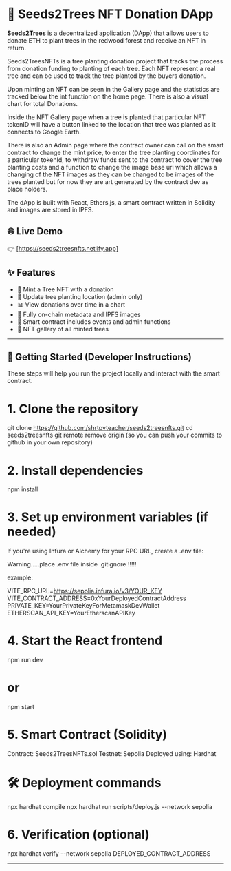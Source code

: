 

# 🌱 Seeds2Trees NFT Donation DApp

**Seeds2Trees** is a decentralized application (DApp) that allows users to donate ETH to plant trees in the redwood forest and receive an NFT in return.  

Seeds2TreesNFTs is a tree planting donation project that tracks the process from donation funding to planting of each tree.  Each NFT represent a real tree and can be used to track the tree planted by the buyers donation. 

Upon minting an NFT can be seen in the Gallery page and the statistics are tracked below the int function on the home page.  There is also a visual chart for total Donations.

Inside the NFT Gallery page when a tree is planted that particular NFT tokenID will have a button linked to the location that tree was planted as it connects to Google Earth.

There is also an Admin page where the contract owner can call on the smart contract to change the mint price, to enter the tree planting coordinates for a particular tokenId, to withdraw funds sent to the contract to cover the tree planting costs and a function to change the image base uri which allows a changing of the NFT images as they can be changed to be images of the trees planted but for now they are art generated by the contract dev as place holders.

The dApp is built with React, Ethers.js, a smart contract written in Solidity and images are stored in IPFS.

## 🌐 Live Demo

👉 [https://seeds2treesnfts.netlify.app]

## ✨ Features

- 🌲 Mint a Tree NFT with a donation
- 📍 Update tree planting location (admin only)
- 📊 View donations over time in a chart
- 📁 Fully on-chain metadata and IPFS images
- 🧠 Smart contract includes events and admin functions
- 📸 NFT gallery of all minted trees

---

## 🚀 Getting Started (Developer Instructions)

These steps will help you run the project locally and interact with the smart contract.

# 1. Clone the repository


git clone https://github.com/shrtpvteacher/seeds2treesnfts.git 
cd seeds2treesnfts
git remote remove origin (so you can push your commits to github in your own repository)

# 2. Install dependencies

npm install

# 3. Set up environment variables (if needed)

If you're using Infura or Alchemy for your RPC URL, create a .env file:

Warning.....place .env file inside .gitignore !!!!!

example:  

VITE_RPC_URL=https://sepolia.infura.io/v3/YOUR_KEY
VITE_CONTRACT_ADDRESS=0xYourDeployedContractAddress
PRIVATE_KEY=YourPrivateKeyForMetamaskDevWallet
ETHERSCAN_API_KEY=YourEtherscanAPIKey




# 4. Start the React frontend

npm run dev
# or
npm start


# 5. Smart Contract (Solidity)

Contract: Seeds2TreesNFTs.sol
Testnet: Sepolia
Deployed using: Hardhat

# 🛠 Deployment commands


npx hardhat compile
npx hardhat run scripts/deploy.js --network sepolia


# 6.  Verification (optional)

npx hardhat verify --network sepolia DEPLOYED_CONTRACT_ADDRESS

----
